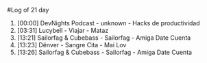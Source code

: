 #Log of 21 day

1. [00:00] DevNights Podcast - unknown - Hacks de productividad
1. [03:31] Lucybell - Viajar - Mataz
1. [13:21] Sailorfag & Cubebass - Sailorfag - Amiga Date Cuenta
1. [13:23] Dënver - Sangre Cita - Mai Lov
1. [13:26] Sailorfag & Cubebass - Sailorfag - Amiga Date Cuenta
